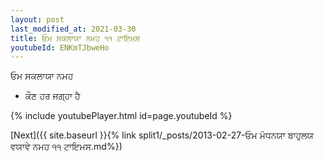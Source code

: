 ```yaml
---
layout: post
last_modified_at: 2021-03-30
title: ਓਮ ਸਕਲਾਯਾ ਨਮਹ ੧੧ ਟਾਇਮਸ
youtubeId: ENKmTJbweHo
---
```

 
 
 ਓਮ ਸਕਲਾਯਾ ਨਮਹ  
 
 -  ਕੌਣ ਹਰ ਜਗ੍ਹਾ ਹੈ 
 
  
 
  
 
 
 
 
 
 


{% include youtubePlayer.html id=page.youtubeId %}
 
[Next]({{ site.baseurl }}{% link  split1/_posts/2013-02-27-ਓਮ ਮੰਧਨਯਾ ਬਾਹੁਲਯ ਵਯਾਵੇ ਨਮਹ ੧੧ ਟਾਇਮਸ.md%})
 
